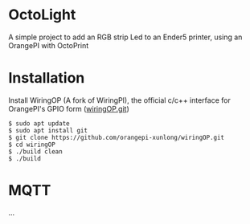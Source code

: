# OctoLight
A simple project to add an RGB strip Led to an Ender5 printer, using an OrangePI with OctoPrint

# Installation

Install WiringOP (A fork of WiringPI), the official c/c++ interface for OrangePI's GPIO
form ([wiringOP.git](https://github.com/orangepi-xunlong/wiringOP.git))

```
$ sudo apt update
$ sudo apt install git
$ git clone https://github.com/orangepi-xunlong/wiringOP.git
$ cd wiringOP
$ ./build clean
$ ./build
```

# MQTT
...
